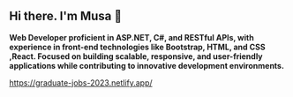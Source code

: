 ## Hi there. I'm Musa 👋

**Web Developer proficient in ASP.NET, C#, and RESTful APIs, with experience in front-end technologies like Bootstrap, HTML, and CSS ,React. Focused on building scalable, responsive, and user-friendly applications while contributing to innovative development environments.**

https://graduate-jobs-2023.netlify.app/
